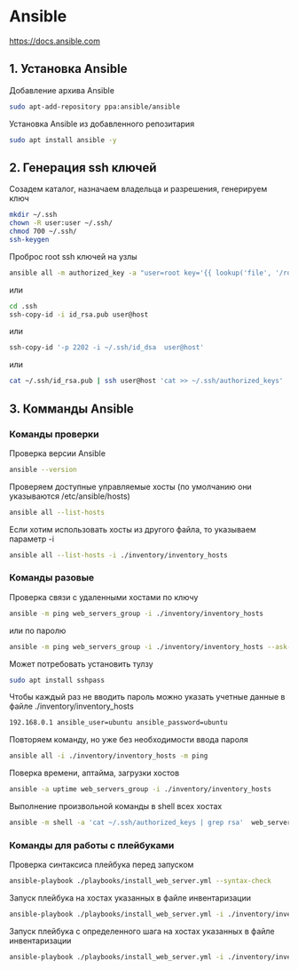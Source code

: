 # Ansible
https://docs.ansible.com

## 1. Установка Ansible
Добавление архива Ansible
```bash
sudo apt-add-repository ppa:ansible/ansible
```

Установка Ansible из добавленного репозитария
```bash
sudo apt install ansible -y
```

## 2. Генерация ssh ключей
Созадем каталог, назначаем владельца и разрешения, генерируем ключ
```bash
mkdir ~/.ssh
chown -R user:user ~/.ssh/
chmod 700 ~/.ssh/
ssh-keygen
```

Проброс root ssh ключей на узлы
```bash
ansible all -m authorized_key -a "user=root key='{{ lookup('file', '/root/.ssh/id_rsa.pub') }}' path=/root/.ssh/authorized_keys manage_dir=no" --ask-pass -i ./inventory/inventory_hosts
```
или
```bash
cd .ssh
ssh-copy-id -i id_rsa.pub user@host
```
или
```bash
ssh-copy-id '-p 2202 -i ~/.ssh/id_dsa  user@host'
```
или
```bash
cat ~/.ssh/id_rsa.pub | ssh user@host 'cat >> ~/.ssh/authorized_keys'
```

## 3. Комманды Ansible
### Команды проверки
Проверка версии Ansible
```bash
ansible --version
```
Проверяем доступные управляемые хосты (по умолчанию они указываются /etc/ansible/hosts)
```bash
ansible all --list-hosts
```
Если хотим использовать хосты из другого файла, то указываем параметр -i
```bash
ansible all --list-hosts -i ./inventory/inventory_hosts
```

### Команды разовые
Проверка связи с удаленными хостами по ключу
```bash
ansible -m ping web_servers_group -i ./inventory/inventory_hosts
```
или по паролю
```bash
ansible -m ping web_servers_group -i ./inventory/inventory_hosts --ask-pass
```
Может потребовать установить тулзу
```bash
sudo apt install sshpass
```
Чтобы каждый раз не вводить пароль можно указать учетные данные в файле ./inventory/inventory_hosts
```bash
192.168.0.1 ansible_user=ubuntu ansible_password=ubuntu
```
Повторяем команду, но уже без необходимости ввода пароля
```bash
ansible all -i ./inventory/inventory_hosts -m ping
```
Поверка времени, аптайма, загрузки хостов
```bash
ansible -a uptime web_servers_group -i ./inventory/inventory_hosts
```
Выполнение произвольной команды в shell всех хостах
```bash
ansible -m shell -a 'cat ~/.ssh/authorized_keys | grep rsa'  web_servers_group -i ./inventory/inventory_hosts
```

### Команды для работы с плейбуками 
Проверка синтаксиса плейбука перед запуском
```bash
ansible-playbook ./playbooks/install_web_server.yml --syntax-check
```
Запуск плейбука на хостах указанных в файле инвентаризации
```bash
ansible-playbook ./playbooks/install_web_server.yml -i ./inventory/inventory_hosts
```
Запуск плейбука с определенного шага на хостах указанных в файле инвентаризации
```bash
ansible-playbook ./playbooks/install_web_server.yml -i ./inventory/inventory_hosts --step --start-at-task="start nginx"
```




